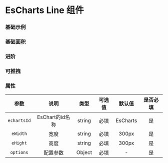 <!-- 加载 demo 组件 start -->
<script setup>
import demo from './demo.vue'
import demo2 from './demo2.vue'
import demo3 from './demo3.vue'
import demo4 from './demo4.vue'
</script>
<!-- 加载 demo 组件 end -->

<!-- 正文开始 -->

# EsCharts Line 组件

### 基础示例
<Preview comp-name="EsChartsLine" demo-name="demo">
  <demo />
</Preview>

### 基础面积
<Preview comp-name="EsChartsLine" demo-name="demo3">
  <demo3 />
</Preview>

### 进阶
<Preview comp-name="EsChartsLine" demo-name="demo2">
  <demo2 />
</Preview>

### 可推拽
<Preview comp-name="EsChartsLine" demo-name="demo4">
  <demo4 />
</Preview>

### 属性
参数 | 说明 | 类型 | 可选值 | 默认值 | 是否必填
:-: | :-: | :-: | :-: | :-: | :-:
`echartsId` | EsChart的id名称 | string | 必填 | EsCharts | 是
`eWidth` | 宽度 | string | 必填 | 300px | 是
`eHight` | 高度 | string | 必填 | 300px | 是
`options` | 配置参数 | Object | 必填 | - | 是

